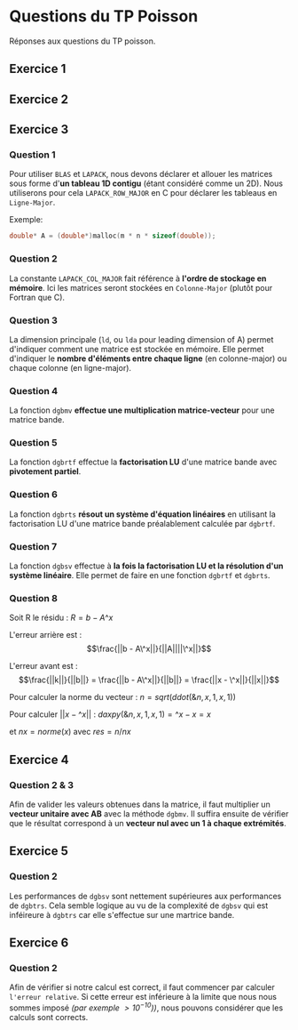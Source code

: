 # Questions du TP Poisson

Réponses aux questions du TP poisson.

## Exercice 1 

## Exercice 2

## Exercice 3

### Question 1
Pour utiliser `BLAS` et `LAPACK`, nous devons déclarer et allouer les matrices sous forme d'**un tableau 1D contigu** (étant considéré comme un 2D).
Nous utiliserons pour cela `LAPACK_ROW_MAJOR` en C pour déclarer les tableaus en `Ligne-Major`.

Exemple:
```c++
double* A = (double*)malloc(m * n * sizeof(double));
```

### Question 2

La constante `LAPACK_COL_MAJOR` fait référence à **l'ordre de stockage en mémoire**.
Ici les matrices seront stockées en `Colonne-Major` (plutôt pour Fortran que C).

### Question 3

La dimension principale (`ld`, ou `lda` pour leading dimension of A) permet d'indiquer comment une matrice est stockée en mémoire.
Elle permet d'indiquer le **nombre d'éléments entre chaque ligne** (en colonne-major) ou chaque colonne (en ligne-major).

### Question 4

La fonction `dgbmv` **effectue une multiplication matrice-vecteur** pour une matrice bande.

### Question 5

La fonction `dgbrtf` effectue la **factorisation LU** d'une matrice bande avec **pivotement partiel**.

### Question 6

La fonction `dgbrts` **résout un système d'équation linéaires** en utilisant la factorisation LU d'une matrice bande préalablement calculée par `dgbrtf`.

### Question 7

La fonction `dgbsv` effectue à **la fois la factorisation LU et la résolution d'un système linéaire**.
Elle permet de faire en une fonction `dgbrtf` et `dgbrts`.

### Question 8

Soit R le résidu : $R = b - A\^x$

L'erreur arrière est : 
$$\frac{||b - A\^x||}{||A||||\^x||}$$

L'erreur avant est : 
$$\frac{||k||}{||b||} = \frac{||b - A\^x||}{||b||} = \frac{||x - \^x||}{||x||}$$

Pour calculer la norme du vecteur : $n = sqrt(ddot(\&n, x, 1, x, 1))$

Pour calculer $||x - \^x||$ : $daxpy(\&n, x, 1, x, 1) = \^x-x = x$

et $nx = norme(x)$ avec $res = n / nx$

## Exercice 4

### Question 2 & 3

Afin de valider les valeurs obtenues dans la matrice, il faut multiplier un **vecteur unitaire avec AB** avec la méthode `dgbmv`.
Il suffira ensuite de vérifier que le résultat correspond à un **vecteur nul avec un 1 à chaque extrémités**.

## Exercice 5

### Question 2

Les performances de `dgbsv` sont nettement supérieures aux performances de `dgbtrs`. Cela semble logique au vu de la complexité de `dgbsv` qui est inféireure à `dgbtrs` car elle s'effectue sur une martrice bande.

## Exercice 6

### Question 2

Afin de vérifier si notre calcul est correct, il faut commencer par calculer `l'erreur relative`.
Si cette erreur est inférieure à la limite que nous nous sommes imposé *(par exemple $>10^{-10})$)*, nous pouvons considérer que les calculs sont corrects.
